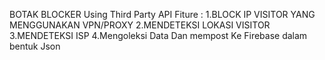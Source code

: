 BOTAK BLOCKER Using Third Party API
Fiture :
1.BLOCK IP VISITOR YANG MENGGUNAKAN VPN/PROXY
2.MENDETEKSI LOKASI VISITOR
3.MENDETEKSI ISP
4.Mengoleksi Data Dan mempost Ke Firebase dalam bentuk Json
